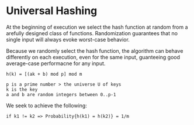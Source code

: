 # Universal Hashing

At the beginning of execution we select the hash function at random from a arefully designed class of functions. Randomization guarantees that no single input will always evoke worst-case behavior.

Because we randomly select the hash function, the algorithm can behave differently on each execution, even for the same input, guanteeing good average-case performacne for any input.

```
h(k) = [(ak + b) mod p] mod m

p is a prime number > the universe U of keys
k is the key
a and b are random integers between 0..p-1
```

We seek to achieve the following:

```
if k1 != k2 => Probability{h(k1) = h(k2)} = 1/m
```
